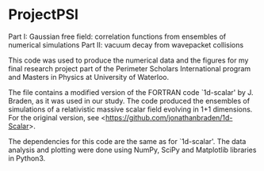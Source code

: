 # ProjectPSI

Part I: Gaussian free field: correlation functions from ensembles of numerical simulations
Part II: vacuum decay from wavepacket collisions

This code was used to produce the numerical data and the figures for my final research project part of the Perimeter Scholars International program and Masters in Physics at University of Waterloo.

The file contains a modified version of the FORTRAN code `1d-scalar' by J. Braden, as it was used in our study.
The code produced the ensembles of simulations of a relativistic massive scalar field evolving in 1+1 dimensions.
For the original version, see <<https://github.com/jonathanbraden/1d-Scalar>>.

The dependencies for this code are the same as for `1d-scalar'.
The data analysis and plotting were done using NumPy, SciPy and Matplotlib libraries in Python3.

